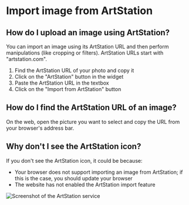 # Import image from ArtStation

## How do I upload an image using ArtStation?

You can import an image using its ArtStation URL and then perform manipulations (like cropping or filters). ArtStation URLs start with "artstation.com".

1. Find the ArtStation URL of your photo and copy it
2. Click on the "ArtStation" button in the widget
3. Paste the ArtStation URL in the textbox
4. Click on the "Import from ArtStation" button

## How do I find the ArtStation URL of an image?

On the web, open the picture you want to select and copy the URL from your browser's address bar.

## Why don't I see the ArtStation icon?

If you don't see the ArtStation icon, it could be because:

- Your browser does not support importing an image from ArtStation; if this is the case, you should update your browser
- The website has not enabled the ArtStation import feature

![Screenshot of the ArtStation service](/assets/screenshots/artstation.png)

